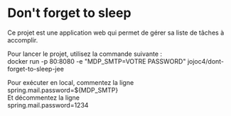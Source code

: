 # Don't forget to sleep

Ce projet est une application web qui permet de gérer sa liste de tâches à accomplir.


Pour lancer le projet, utilisez la commande suivante :  
docker run -p 80:8080 -e "MDP_SMTP=VOTRE PASSWORD" jojoc4/dont-forget-to-sleep-jee

Pour exécuter en local, commentez la ligne   
spring.mail.password=${MDP_SMTP}  
Et décommentez la ligne  
spring.mail.password=1234
